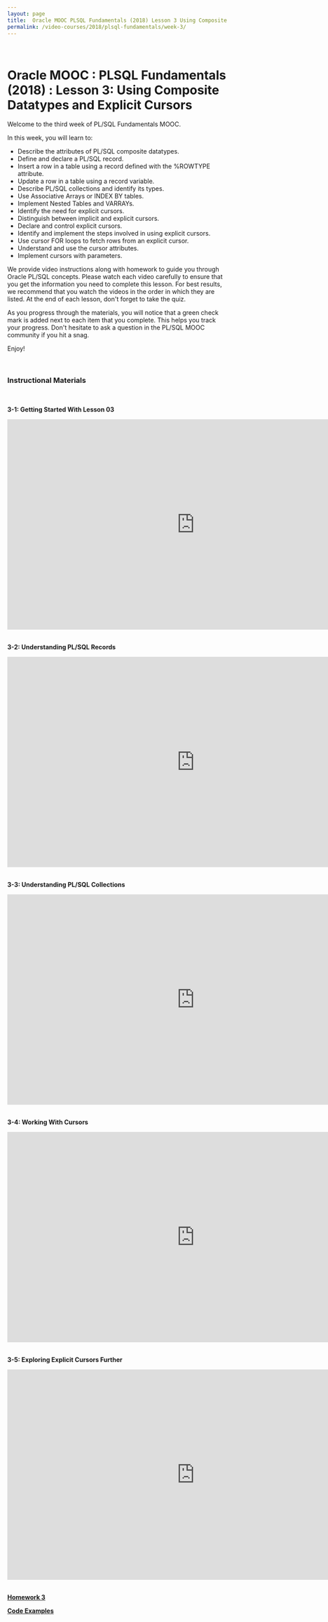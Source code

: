 ```yaml
---
layout: page
title:  Oracle MOOC PLSQL Fundamentals (2018) Lesson 3 Using Composite Datatypes and Explicit Cursors
permalink: /video-courses/2018/plsql-fundamentals/week-3/
---
```


<br/>

# Oracle MOOC : PLSQL Fundamentals (2018) :  Lesson 3: Using Composite Datatypes and Explicit Cursors

Welcome to the third week of PL/SQL Fundamentals MOOC.

In this week, you will learn to: 

* Describe the attributes of PL/SQL composite datatypes.
* Define and declare a PL/SQL record.
* Insert a row in a table using a record defined with the %ROWTYPE attribute.
* Update a row in a table using a record variable.
* Describe PL/SQL collections and identify its types.
* Use Associative Arrays or INDEX BY tables.
* Implement Nested Tables and VARRAYs.
* Identify the need for explicit cursors.
* Distinguish between implicit and explicit cursors.
* Declare and control explicit cursors.
* Identify and implement the steps involved in using explicit cursors.
* Use cursor FOR loops to fetch rows from an explicit cursor.
* Understand and use the cursor attributes.
* Implement cursors with parameters.

We provide video instructions along with homework to guide you through Oracle PL/SQL concepts. Please watch each video carefully to ensure that you get the information you need to complete this lesson. For best results, we recommend that you watch the videos in the order in which they are listed.  At the end of each lesson, don't forget to take the quiz.

As you progress through the materials, you will notice that a green check mark is added next to each item that you complete. This helps you track your progress. Don't hesitate to ask a question in the PL/SQL MOOC community if you hit a snag.

Enjoy!


<br/>

### Instructional Materials


<br/>

**3-1: Getting Started With Lesson 03**

<div align="center">    
    <iframe width="853" height="480" src="https://www.youtube.com/embed/8pZqylHukXg" frameborder="0" allow="autoplay; encrypted-media" allowfullscreen></iframe>
</div>

<br/>

**3-2: Understanding PL/SQL Records**

<div align="center">    
    <iframe width="853" height="480" src="https://www.youtube.com/embed/kZKA9hECKSc" frameborder="0" allow="autoplay; encrypted-media" allowfullscreen></iframe>
</div>


<br/>

**3-3: Understanding PL/SQL Collections**

<div align="center">    
    <iframe width="853" height="480" src="https://www.youtube.com/embed/6zw1QdPdmdE" frameborder="0" allow="autoplay; encrypted-media" allowfullscreen></iframe>
</div>


<br/>

**3-4: Working With Cursors**

<div align="center">    
    <iframe width="853" height="480" src="https://www.youtube.com/embed/TDx3M3F8HzE" frameborder="0" allow="autoplay; encrypted-media" allowfullscreen></iframe>
</div>


<br/>

**3-5: Exploring Explicit Cursors Further**

<div align="center">    
    <iframe width="853" height="480" src="https://www.youtube.com/embed/HoAkaojknDw" frameborder="0" allow="autoplay; encrypted-media" allowfullscreen></iframe>
</div>



<br/>

**<a href="//files.plsql.ru/video-course/2018/02-PLSQL-Fundamentals/Homework_Les03.pdf">Homework 3</a>**

**<a href="//files.plsql.ru/video-course/2018/02-PLSQL-Fundamentals/week3_code_examples.zip">Code Examples</a>**
